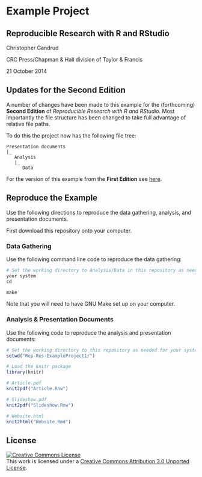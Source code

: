# Example Project

## Reproducible Research with R and RStudio

Christopher Gandrud

CRC Press/Chapman & Hall division of Taylor & Francis

21 October 2014


## Updates for the Second Edition

A number of changes have been made to this example for the (forthcoming) **Second
Edition** of *Reproducible Research with R and RStudio*. Most importantly the file
structure has been changed to take full advantage of relative file paths.

To do this the project now has the following file tree:

```
Presentation documents
|_
   Analysis
   |_
      Data
```

For the version of this example from the **First Edition** see
[here](https://github.com/christophergandrud/Rep-Res-ExampleProject1/tree/8176db9c7b6c7977047f6411bbf804116754874f).

## Reproduce the Example

Use the following directions to reproduce the data gathering, analysis, and
presentation documents.

First download this repository onto your computer.

### Data Gathering

Use the following command line code to reproduce the data gathering:

```r
# Set the working directory to Analysis/Data in this repository as needed for
your system
cd

make
```

Note that you will need to have GNU Make set up on your computer.

### Analysis & Presentation Documents

Use the following code to reproduce the analysis and presentation documents:

```r
# Set the working directory to this repository as needed for your system
setwd("Rep-Res-ExampleProject1/")

# Load the knitr package
library(knitr)

# Article.pdf
knit2pdf("Article.Rnw")

# Slideshow.pdf
knit2pdf("Slideshow.Rnw")

# Website.html
knit2html("Website.Rmd")
```

## License

<a rel="license" href="http://creativecommons.org/licenses/by/3.0/"><img alt="Creative Commons License" style="border-width:0" src="http://i.creativecommons.org/l/by/3.0/88x31.png" /></a><br />This work is licensed under a <a rel="license" href="http://creativecommons.org/licenses/by/3.0/">Creative Commons Attribution 3.0 Unported License</a>.
